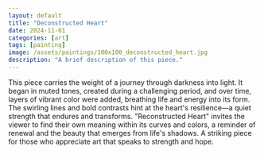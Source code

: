 ```yaml
---
layout: default
title: "Deconstructed Heart"
date: 2024-11-01
categories: [art]
tags: [painting]
image: /assets/paintings/100x100_deconstructed_heart.jpg
description: "A brief description of this piece."
---
```

This piece carries the weight of a journey through darkness into light. It began in muted tones, created during a challenging period, and over time, layers of vibrant color were added, breathing life and energy into its form. The swirling lines and bold contrasts hint at the heart's resilience—a quiet strength that endures and transforms.
"Reconstructed Heart" invites the viewer to find their own meaning within its curves and colors, a reminder of renewal and the beauty that emerges from life's shadows. A striking piece for those who appreciate art that speaks to strength and hope.
